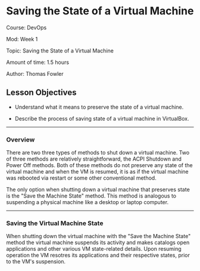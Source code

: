# **Saving the State of a Virtual Machine**

Course: DevOps

Mod: Week 1

Topic: Saving the State of a Virtual Machine

Amount of time: 1.5 hours

Author: Thomas Fowler

## **Lesson Objectives**

* Understand what it means to preserve the state of a
virtual machine.

* Describe the process of saving state of a virtual machine
in VirtualBox.

--------------------------------------------

### **Overview**

There are two three types of methods to shut down a virtual
machine. Two of three methods are relatively
straightforward, the ACPI Shutdown and Power Off methods.
Both of these methods do not preserve any state of the
virtual machine and when the VM is resumed, it is as if
the virtual machine was rebooted via restart or some other
conventional method.

The only option when shutting down a virtual machine that
preserves state is the "Save the Machine State" method.
This method is analogous to suspending a physical machine
like a desktop or laptop computer.

--------------------------------------------

### **Saving the Virtual Machine State**

When shutting down the virtual machine with the "Save the
Machine State" method the virtual machine suspends its
activity and makes catalogs open applications and other
various VM state-related details. Upon resuming operation
the VM resotres its applications and their respective
states, prior to the VM's suspension.
